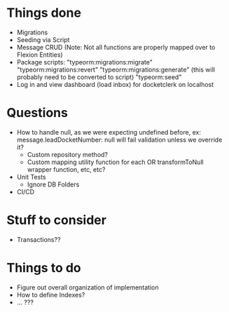
# Things done

- Migrations
- Seeding via Script
- Message CRUD (Note: Not all functions are properly mapped over to Flexion Entities)
- Package scripts:
    "typeorm:migrations:migrate"
    "typeorm:migrations:revert"
    "typeorm:migrations:generate" (this will probably need to be converted to script)
    "typeorm:seed"
- Log in and view dashboard (load inbox) for docketclerk on localhost

# Questions

- How to handle null, as we were expecting undefined before, ex: message.leadDocketNumber: null will fail validation unless we override it?
    - Custom repository method?
    - Custom mapping utility function for each OR transformToNull wrapper function, etc, etc?
- Unit Tests
    - Ignore DB Folders
- CI/CD 

# Stuff to consider

- Transactions?? 

# Things to do

- Figure out overall organization of implementation
- How to define Indexes?
- ... ???


